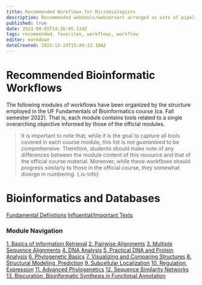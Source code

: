 ```yaml
---
title: Recommended Workflows for Microbiologists
description: Recommended webtools/webservers arranged as sets of pipelines designed to improve accessibility, reproducibility, and useability of bioinformatics approaches with the experimental microbiologist in mind.
published: true
date: 2023-08-05T14:26:05.114Z
tags: recommended, favorites, workflows, workflow
editor: markdown
dateCreated: 2022-12-19T15:49:13.184Z
---
```


# Recommended Bioinformatic Workflows
The following modules of workflows have been organized by the structure employed in the UF Fundamentals of Bioinformatics course (ca. Fall semester 2022). That is, each module contains tools related to a single overarching objective informed by those of the official modules. 

> It is important to note that, while it is the goal to capture all tools covered in each course module, this list is *not guaranteed* to be comprehensive. Therefore, students should make note of any differences between the module content of this resource and that of the official course material. Moreover, while these workflows should progress similarly to those in the official course, they somewhat diverge in numbering.
{.is-info}



# Bioinformatics and Databases
[Fundamental Definitions]()
[Influential/Important Texts]()

### Module Navigation
[1. Basics of Information Retrieval]()
[2. Pairwise Alignments]()
[3. Multiple Sequence Alignments]()
[4. DNA Analysis]()
[5. Practical DNA and Protein Analysis]()
[6. Phylogenetic Basics]()
[7. Visualizing and Comparing Structures]()
[8. Structural Modeling, Prediction]()
[9. Subcellular Localization]()
[10. Regulation, Expression]()
[11. Advanced Phylogenetics]()
[12. Sequence Similarity Networks]()
[13. Biocuration, Bioinformatic Synthesis in Functional Annotation]()


